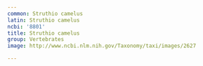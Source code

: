 ```yaml
---
common: Struthio camelus
latin: Struthio camelus
ncbi: '8801'
title: Struthio camelus
group: Vertebrates
image: http://www.ncbi.nlm.nih.gov/Taxonomy/taxi/images/2627

---
```


